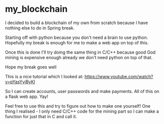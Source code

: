 # my_blockchain
I decided to build a blockchain of my own from scratch because I have nothing else to do in Spring break.

Starting off with python because you don't need a brain to use python. Hopefully my break is enough for me to make a web app on top of this.

Once this is done I'll try doing the same thing in C/C++ because good God mining is expensive enough already we don't need python on top of that.

Hope my break goes well

This is a nice tutorial which I looked at: https://www.youtube.com/watch?v=pYasYyjByKI

So I can create accounts, user passwords and make payments. All of this on a flask web app. Yay!

Feel free to use this and try to figure out how to make one yourself! One thing I realised - I only need C/C++ code for the mining part so I can make a function for just that in C and call it.
